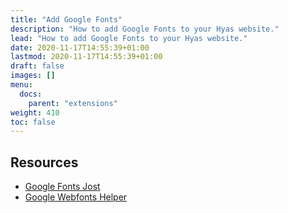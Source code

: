 ```yaml
---
title: "Add Google Fonts"
description: "How to add Google Fonts to your Hyas website."
lead: "How to add Google Fonts to your Hyas website."
date: 2020-11-17T14:55:39+01:00
lastmod: 2020-11-17T14:55:39+01:00
draft: false
images: []
menu:
  docs:
    parent: "extensions"
weight: 410
toc: false
---
```


## Resources

- [Google Fonts Jost](https://fonts.google.com/specimen/Jost)
- [Google Webfonts Helper](https://google-webfonts-helper.herokuapp.com/fonts)
